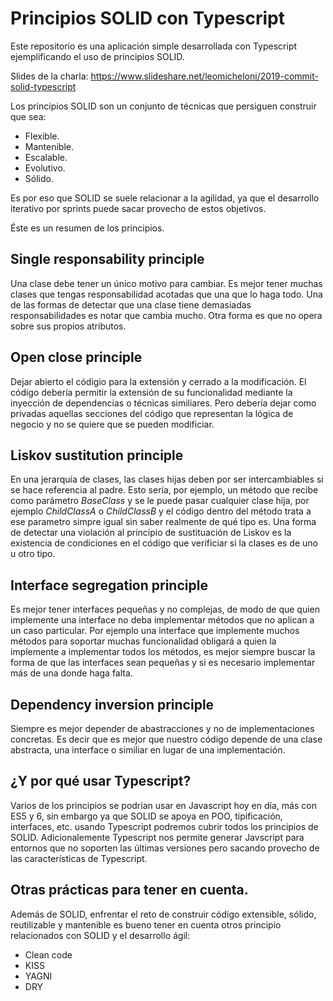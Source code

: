 # Principios SOLID con Typescript

Este repositorio es una aplicación simple desarrollada con Typescript ejemplificando el uso de principios SOLID.

Slides de la charla: https://www.slideshare.net/leomicheloni/2019-commit-solid-typescript

Los principios SOLID son un conjunto de técnicas que persiguen construir que sea:

 - Flexible.
 - Mantenible.
 - Escalable.
 - Evolutivo.
 - Sólido.
 
Es por eso que SOLID se suele relacionar a la agilidad, ya que el desarrollo iterativo por sprints puede sacar provecho de estos objetivos.

Éste es un resumen de los principios.

## Single responsability principle

Una clase debe tener un único motivo para cambiar.
Es mejor tener muchas clases que tengas responsabilidad acotadas que una que lo haga todo.
Una de las formas de detectar que una clase tiene demasiadas responsabilidades es notar que cambia mucho.
Otra forma es que no opera sobre sus propios atributos.

## Open close principle

Dejar abierto el códigio para la extensión y cerrado a la modificación.
El código debería permitir la extensión de su funcionalidad mediante la inyección de dependencias o técnicas similiares. Pero debería dejar como privadas aquellas secciones del código que representan la lógica de negocio y no se quiere que se pueden modificiar.


## Liskov sustitution principle

En una jerarquía de clases, las clases hijas deben por ser intercambiables si se hace referencia al padre.
Esto sería, por ejemplo, un método que recibe como parámetro *BaseClass* y se le puede pasar cualquier clase hija, por ejemplo *ChildClassA* o *ChildClassB* y el código dentro del método trata a ese parametro simpre igual sin saber realmente de qué tipo es.
Una forma de detectar una violación al principio de sustituación de Liskov es la existencia de condiciones en el código que verificiar si la clases es de uno u otro tipo.

## Interface segregation principle

Es mejor tener interfaces pequeñas y no complejas, de modo de que quien implemente una interface no deba implementar métodos que no aplican a un caso particular.
Por ejemplo una interface que implemente muchos métodos para soportar muchas funcionalidad obligará a quien la implemente a implementar todos los métodos, es mejor siempre buscar la forma de que las interfaces sean pequeñas y si es necesario implementar más de una donde haga falta.

## Dependency inversion principle

Siempre es mejor depender de abastracciones y no de implementaciones concretas.
Es decir que es mejor que nuestro código depende de una clase abstracta, una interface o similiar en lugar de una implementación.

## ¿Y por qué usar Typescript?

Varios de los principios se podrían usar en Javascript hoy en día, más con ES5 y 6, sin embargo ya que SOLID se apoya en POO, tipificación, interfaces, etc. usando Typescript podremos cubrir todos los principios de SOLID. Adicionalemente Typescript nos permite generar Javscript para entornos que no soporten las últimas versiones pero sacando provecho de las características de Typescript.

## Otras prácticas para tener en cuenta.

Además de SOLID, enfrentar el reto de construir código extensible, sólido, reutilizable y mantenible es bueno tener en cuenta otros principio relacionados con SOLID y el desarrollo ágil:
- Clean code
- KISS
- YAGNI
- DRY
